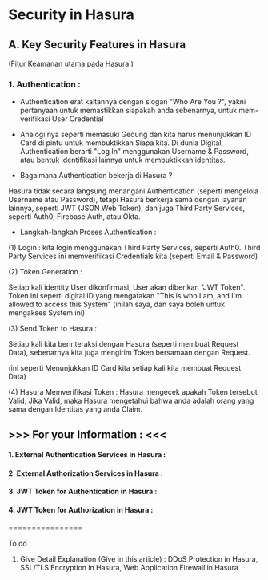 # Security in Hasura

## A. Key Security Features in Hasura
(Fitur Keamanan utama pada Hasura )

### 1. Authentication :

- Authentication erat kaitannya dengan slogan "Who Are You ?",
yakni pertanyaan untuk memastikkan siapakah anda sebenarnya, untuk mem-verifikasi User Credential

-  Analogi nya seperti memasuki Gedung dan kita harus menunjukkan ID Card di pintu untuk membuktikkan Siapa kita.
Di dunia Digital, Authentication berarti "Log In" menggunakan Username & Password,
atau bentuk identifikasi lainnya untuk membuktikkan identitas.

- Bagaimana Authentication bekerja di Hasura ? 

Hasura tidak secara langsung menangani Authentication (seperti mengelola Username atau Password), tetapi Hasura berkerja sama dengan layanan lainnya, seperti JWT (JSON Web Token), dan juga Third Party Services, seperti Auth0, Firebase Auth, atau Okta.


- Langkah-langkah Proses Authentication :

(1) Login :
kita login menggunakan Third Party Services, seperti Auth0.
Third Party Services ini memverifikasi Credentials kita (seperti Email & Password)

(2) Token Generation :

Setiap kali identity User dikonfirmasi, User akan diberikan "JWT Token".
Token ini seperti digital ID yang mengatakan "This is who I am, and I'm allowed to access this System"
(inilah saya, dan saya boleh untuk mengakses System ini)

(3) Send Token to Hasura :

Setiap kali kita berinteraksi dengan Hasura (seperti membuat Request Data),
sebenarnya kita juga mengirim Token bersamaan dengan Request.

(ini seperti Menunjukkan ID Card kita setiap kali kita membuat Request Data)


(4) Hasura Memverifikasi Token :
Hasura mengecek apakah Token tersebut Valid,
Jika Valid, maka Hasura mengetahui bahwa anda adalah orang yang sama dengan Identitas yang anda Claim.




## >>> For your Information :  <<<

#### 1.  External Authentication Services in Hasura :

#### 2. External Authorization Services in Hasura :

#### 3. JWT Token for Authentication in Hasura :

#### 4. JWT Token for Authorization in Hasura :
================

To do :

1. Give Detail Explanation (Give in this article) : DDoS Protection in Hasura, SSL/TLS Encryption in Hasura, Web Application Firewall in Hasura
